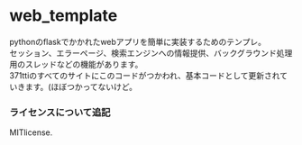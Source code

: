 # web_template
pythonのflaskでかかれたwebアプリを簡単に実装するためのテンプレ。  
セッション、エラーページ、検索エンジンへの情報提供、バックグラウンド処理用のスレッドなどの機能があります。  
371ttiのすべてのサイトにこのコードがつかわれ、基本コードとして更新されていきます。(ほぼつかってないけど。

### ライセンスについて追記
MITlicense.
